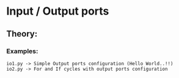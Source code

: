 # Input / Output ports
## Theory:


### Examples:
```
io1.py -> Simple Output ports configuration (Hello World..!!)
io2.py -> For and If cycles with output ports configuration
```
